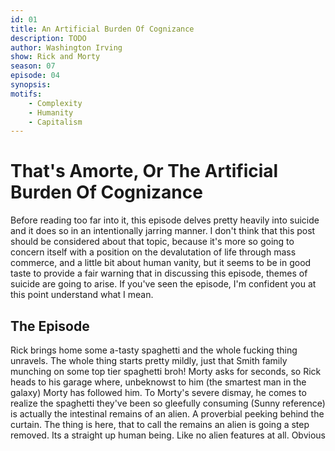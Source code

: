```yaml
---
id: 01
title: An Artificial Burden Of Cognizance
description: TODO
author: Washington Irving
show: Rick and Morty
season: 07
episode: 04
synopsis:
motifs:
    - Complexity
    - Humanity 
    - Capitalism
---
```


# That's Amorte, Or The Artificial Burden Of Cognizance

Before reading too far into it, this episode delves pretty heavily into suicide and it does so in an intentionally jarring manner. I don't think that this post should be considered about that topic, because it's more so going to concern itself with a position on the devalutation of life through mass commerce, and a little bit about human vanity, but it seems to be in good taste to provide a fair warning that in discussing this episode, themes of suicide are going to arise. If you've seen the episode, I'm confident you at this point understand what I mean.

## The Episode

Rick brings home some a-tasty spaghetti and the whole fucking thing unravels. The whole thing starts pretty mildly, just that Smith family munching on some top tier spaghetti broh! Morty asks for seconds, so Rick heads to his garage where, unbeknowst to him (the smartest man in the galaxy) Morty has followed him. To Morty's severe dismay, he comes to realize the spaghetti they've been so gleefully consuming (Sunny reference) is actually the intestinal remains of an alien. A proverbial peeking behind the curtain. The thing is here, that to call the remains an alien is going a step removed. Its a straight up human being. Like no alien features at all. Obvious 